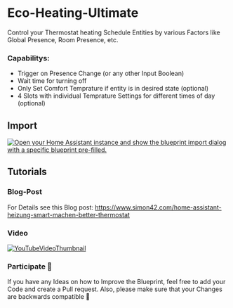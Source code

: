 # Eco-Heating-Ultimate
Control your Thermostat heating Schedule Entities by various Factors like Global Presence, Room Presence, etc.

### Capabilitys:
- Trigger on Presence Change (or any other Input Boolean)
- Wait time for turning off
- Only Set Comfort Temprature if entity is in desired state (optional)
- 4 Slots with individual Temprature Settings for different times of day (optional)

## Import
[![Open your Home Assistant instance and show the blueprint import dialog with a specific blueprint pre-filled.](https://my.home-assistant.io/badges/blueprint_import.svg)](https://my.home-assistant.io/redirect/blueprint_import/?blueprint_url=https%3A%2F%2Fgithub.com%2FTheRealSimon42%2FEco-Heating-Ultimate%2Fblob%2Fmain%2FECOHeatingUltimate.yaml)

## Tutorials
### Blog-Post
For Details see this Blog post: https://www.simon42.com/home-assistant-heizung-smart-machen-better-thermostat 
### Video
[![YouTubeVideoThumbnail](https://img.youtube.com/vi/3Haq4zgAVY0/0.jpg)](https://www.youtube.com/watch?v=3Haq4zgAVY0)

### Participate 🎉
If you have any Ideas on how to Improve the Blueprint, feel free to add your Code and create a Pull request. Also, please make sure that your Changes are backwards compatible 🫶
